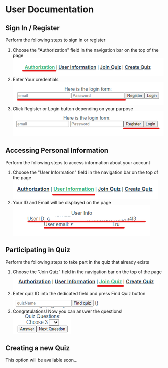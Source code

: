 # User Documentation

## Sign In / Register
Perform the following steps to sign in or register

1. Choose the "Authorization" field in the navigation bar on the top of the page
![](images/auth1.png)
2. Enter Your credentials
![](images/auth2.png)
3. Click Register or Login button depending on your purpose
![](images/auth3.png)

## Accessing Personal Information
Perform the following steps to access information about your account

1. Choose the "User Information" field in the navigation bar on the top of the page
![](images/ui1.png)
2. Your ID and Email will be displayed on the page
![](images/ui2.png)

## Participating in Quiz
Perform the following steps to take part in the quiz that already exists

1. Choose the "Join Quiz" field in the navigation bar on the top of the page
![](images/join1.png)
2. Enter quiz ID into the dedicated field and press Find Quiz button
![](images/join2.png)
3. Congratulations! Now you can answer the questions!
![](images/join3.png)

## Creating a new Quiz
This option will be available soon...